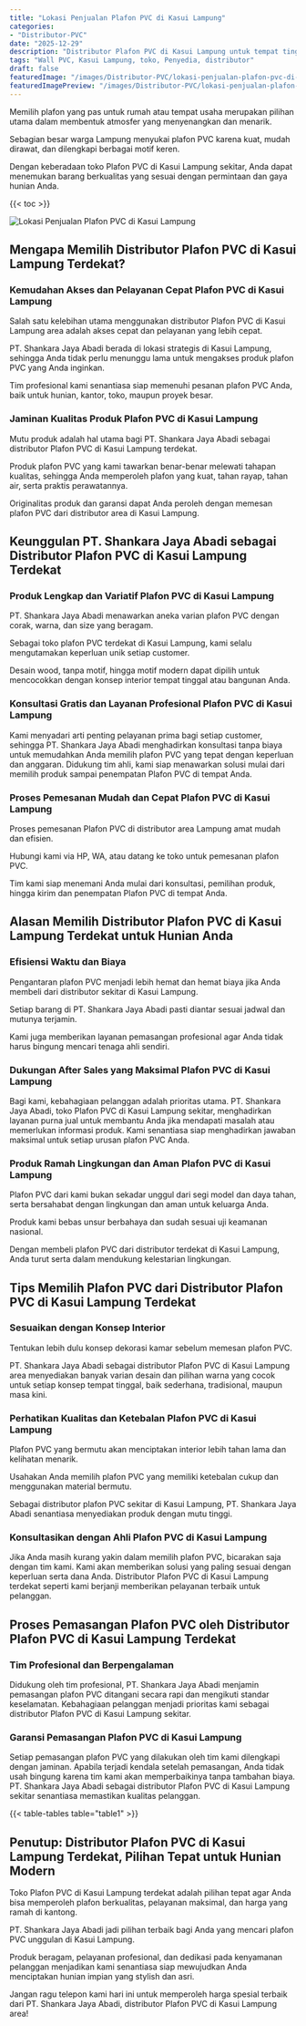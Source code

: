 ```yaml
---
title: "Lokasi Penjualan Plafon PVC di Kasui Lampung"
categories:
- "Distributor-PVC"
date: "2025-12-29"
description: "Distributor Plafon PVC di Kasui Lampung untuk tempat tinggal, kantor, serta ritel. Panel berkualitas, variasi motif, warna elegan, dengan jasa pemasangan ditangani oleh teknisi ahli serta garansi resmi!|Layanan distribusi Plafon PVC di Kasui Lampung bagi kebutuhan rumah, perkantoran, maupun gerai, dengan material terbaik dan pemasangan oleh tim profesional serta kepastian resmi.|Solusi Plafon PVC di Kasui Lampung yang terbukti bagi hunian, perkantoran, serta ritel, dengan panel terbaik dan pemasangan oleh tenaga ahli berpengalaman dan kepastian resmi.|Penyediaan Plafon PVC di Kasui Lampung bagi rumah, kantor, serta toko, beserta produk berkualitas dan penempatan ditangani oleh tenaga ahli berpengalaman, lengkap dengan garansi resmi.}"
tags: "Wall PVC, Kasui Lampung, toko, Penyedia, distributor"
draft: false
featuredImage: "/images/Distributor-PVC/lokasi-penjualan-plafon-pvc-di-kasui-lampung.png"
featuredImagePreview: "/images/Distributor-PVC/lokasi-penjualan-plafon-pvc-di-kasui-lampung.png"
---
```


Memilih plafon yang pas untuk rumah atau tempat usaha merupakan pilihan utama dalam membentuk atmosfer yang menyenangkan dan menarik.

Sebagian besar warga Lampung menyukai plafon PVC karena kuat, mudah dirawat, dan dilengkapi berbagai motif keren.

Dengan keberadaan toko Plafon PVC di Kasui Lampung sekitar, Anda dapat menemukan barang berkualitas yang sesuai dengan permintaan dan gaya hunian Anda.

{{< toc >}}

![Lokasi Penjualan Plafon PVC di Kasui Lampung](/images/Distributor-PVC/Lokasi-Penjualan-Plafon-PVC-di-Kasui-Lampung.png)

## Mengapa Memilih Distributor Plafon PVC di Kasui Lampung Terdekat?

### Kemudahan Akses dan Pelayanan Cepat Plafon PVC di Kasui Lampung

Salah satu kelebihan utama menggunakan distributor Plafon PVC di Kasui Lampung area adalah akses cepat dan pelayanan yang lebih cepat.

PT. Shankara Jaya Abadi berada di lokasi strategis di Kasui Lampung, sehingga Anda tidak perlu menunggu lama untuk mengakses produk plafon PVC yang Anda inginkan.

Tim profesional kami senantiasa siap memenuhi pesanan plafon PVC Anda, baik untuk hunian, kantor, toko, maupun proyek besar.

### Jaminan Kualitas Produk Plafon PVC di Kasui Lampung

Mutu produk adalah hal utama bagi PT. Shankara Jaya Abadi sebagai distributor Plafon PVC di Kasui Lampung terdekat.

Produk plafon PVC yang kami tawarkan benar-benar melewati tahapan kualitas, sehingga Anda memperoleh plafon yang kuat, tahan rayap, tahan air, serta praktis perawatannya.

Originalitas produk dan garansi dapat Anda peroleh dengan memesan plafon PVC dari distributor area di Kasui Lampung.

## Keunggulan PT. Shankara Jaya Abadi sebagai Distributor Plafon PVC di Kasui Lampung Terdekat

### Produk Lengkap dan Variatif Plafon PVC di Kasui Lampung

PT. Shankara Jaya Abadi menawarkan aneka varian plafon PVC dengan corak, warna, dan size yang beragam.

Sebagai toko plafon PVC terdekat di Kasui Lampung, kami selalu mengutamakan keperluan unik setiap customer.

Desain wood, tanpa motif, hingga motif modern dapat dipilih untuk mencocokkan dengan konsep interior tempat tinggal atau bangunan Anda.

### Konsultasi Gratis dan Layanan Profesional Plafon PVC di Kasui Lampung

Kami menyadari arti penting pelayanan prima bagi setiap customer, sehingga PT. Shankara Jaya Abadi menghadirkan konsultasi tanpa biaya untuk memudahkan Anda memilih plafon PVC yang tepat dengan keperluan dan anggaran. Didukung tim ahli, kami siap menawarkan solusi mulai dari memilih produk sampai penempatan Plafon PVC di tempat Anda.

### Proses Pemesanan Mudah dan Cepat Plafon PVC di Kasui Lampung

Proses pemesanan Plafon PVC di distributor area Lampung amat mudah dan efisien.

Hubungi kami via HP, WA, atau datang ke toko untuk pemesanan plafon PVC.

Tim kami siap menemani Anda mulai dari konsultasi, pemilihan produk, hingga kirim dan penempatan Plafon PVC di tempat Anda.

## Alasan Memilih Distributor Plafon PVC di Kasui Lampung Terdekat untuk Hunian Anda

### Efisiensi Waktu dan Biaya

Pengantaran plafon PVC menjadi lebih hemat dan hemat biaya jika Anda membeli dari distributor sekitar di Kasui Lampung.

Setiap barang di PT. Shankara Jaya Abadi pasti diantar sesuai jadwal dan mutunya terjamin.

Kami juga memberikan layanan pemasangan profesional agar Anda tidak harus bingung mencari tenaga ahli sendiri.

### Dukungan After Sales yang Maksimal Plafon PVC di Kasui Lampung

Bagi kami, kebahagiaan pelanggan adalah prioritas utama. PT. Shankara Jaya Abadi, toko Plafon PVC di Kasui Lampung sekitar, menghadirkan layanan purna jual untuk membantu Anda jika mendapati masalah atau memerlukan informasi produk. Kami senantiasa siap menghadirkan jawaban maksimal untuk setiap urusan plafon PVC Anda.

### Produk Ramah Lingkungan dan Aman Plafon PVC di Kasui Lampung

Plafon PVC dari kami bukan sekadar unggul dari segi model dan daya tahan, serta bersahabat dengan lingkungan dan aman untuk keluarga Anda.

Produk kami bebas unsur berbahaya dan sudah sesuai uji keamanan nasional.

Dengan membeli plafon PVC dari distributor terdekat di Kasui Lampung, Anda turut serta dalam mendukung kelestarian lingkungan.

## Tips Memilih Plafon PVC dari Distributor Plafon PVC di Kasui Lampung Terdekat

### Sesuaikan dengan Konsep Interior

Tentukan lebih dulu konsep dekorasi kamar sebelum memesan plafon PVC.

PT. Shankara Jaya Abadi sebagai distributor Plafon PVC di Kasui Lampung area menyediakan banyak varian desain dan pilihan warna yang cocok untuk setiap konsep tempat tinggal, baik sederhana, tradisional, maupun masa kini.

### Perhatikan Kualitas dan Ketebalan Plafon PVC di Kasui Lampung

Plafon PVC yang bermutu akan menciptakan interior lebih tahan lama dan kelihatan menarik.

Usahakan Anda memilih plafon PVC yang memiliki ketebalan cukup dan menggunakan material bermutu.

Sebagai distributor plafon PVC sekitar di Kasui Lampung, PT. Shankara Jaya Abadi senantiasa menyediakan produk dengan mutu tinggi.

### Konsultasikan dengan Ahli Plafon PVC di Kasui Lampung

Jika Anda masih kurang yakin dalam memilih plafon PVC, bicarakan saja dengan tim kami. Kami akan memberikan solusi yang paling sesuai dengan keperluan serta dana Anda. Distributor Plafon PVC di Kasui Lampung terdekat seperti kami berjanji memberikan pelayanan terbaik untuk pelanggan.

## Proses Pemasangan Plafon PVC oleh Distributor Plafon PVC di Kasui Lampung Terdekat

### Tim Profesional dan Berpengalaman

Didukung oleh tim profesional, PT. Shankara Jaya Abadi menjamin pemasangan plafon PVC ditangani secara rapi dan mengikuti standar keselamatan. Kebahagiaan pelanggan menjadi prioritas kami sebagai distributor Plafon PVC di Kasui Lampung sekitar.

### Garansi Pemasangan Plafon PVC di Kasui Lampung

Setiap pemasangan plafon PVC yang dilakukan oleh tim kami dilengkapi dengan jaminan. Apabila terjadi kendala setelah pemasangan, Anda tidak usah bingung karena tim kami akan memperbaikinya tanpa tambahan biaya. PT. Shankara Jaya Abadi sebagai distributor Plafon PVC di Kasui Lampung sekitar senantiasa memastikan kualitas pelanggan.

{{< table-tables table="table1" >}}

## Penutup: Distributor Plafon PVC di Kasui Lampung Terdekat, Pilihan Tepat untuk Hunian Modern

Toko Plafon PVC di Kasui Lampung terdekat adalah pilihan tepat agar Anda bisa memperoleh plafon berkualitas, pelayanan maksimal, dan harga yang ramah di kantong.

PT. Shankara Jaya Abadi jadi pilihan terbaik bagi Anda yang mencari plafon PVC unggulan di Kasui Lampung.

Produk beragam, pelayanan profesional, dan dedikasi pada kenyamanan pelanggan menjadikan kami senantiasa siap mewujudkan Anda menciptakan hunian impian yang stylish dan asri.

Jangan ragu telepon kami hari ini untuk memperoleh harga spesial terbaik dari PT. Shankara Jaya Abadi, distributor Plafon PVC di Kasui Lampung area!
